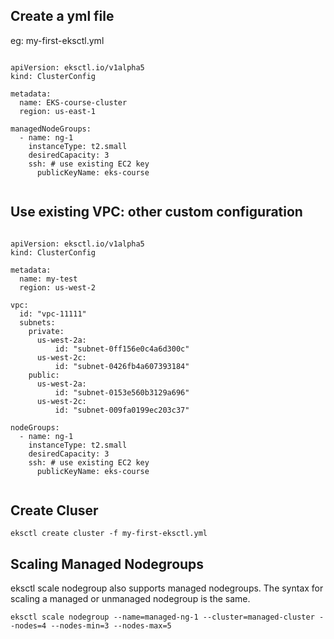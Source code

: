 ## Create a yml file 

eg: my-first-eksctl.yml

```

apiVersion: eksctl.io/v1alpha5
kind: ClusterConfig

metadata:
  name: EKS-course-cluster
  region: us-east-1

managedNodeGroups:
  - name: ng-1
    instanceType: t2.small
    desiredCapacity: 3
    ssh: # use existing EC2 key
      publicKeyName: eks-course
      
```

## Use existing VPC: other custom configuration

```

apiVersion: eksctl.io/v1alpha5
kind: ClusterConfig

metadata:
  name: my-test
  region: us-west-2

vpc:
  id: "vpc-11111"
  subnets:
    private:
      us-west-2a:
          id: "subnet-0ff156e0c4a6d300c"
      us-west-2c:
          id: "subnet-0426fb4a607393184"
    public:
      us-west-2a:
          id: "subnet-0153e560b3129a696"
      us-west-2c:
          id: "subnet-009fa0199ec203c37"

nodeGroups:
  - name: ng-1
    instanceType: t2.small
    desiredCapacity: 3
    ssh: # use existing EC2 key
      publicKeyName: eks-course
  
  ```

## Create Cluser

```
eksctl create cluster -f my-first-eksctl.yml

```

## Scaling Managed Nodegroups
eksctl scale nodegroup also supports managed nodegroups. The syntax for scaling a managed or unmanaged nodegroup is the same.

```
eksctl scale nodegroup --name=managed-ng-1 --cluster=managed-cluster --nodes=4 --nodes-min=3 --nodes-max=5
```

